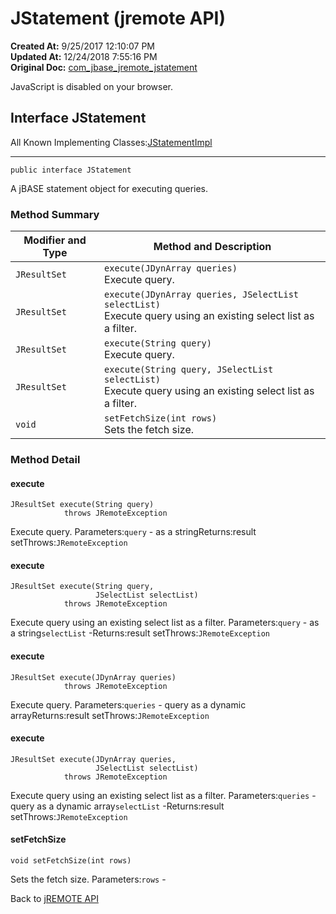 # JStatement (jremote API)

**Created At:** 9/25/2017 12:10:07 PM  
**Updated At:** 12/24/2018 7:55:16 PM  
**Original Doc:** [com_jbase_jremote_jstatement](https://docs.jbase.com/39248-jremote/com_jbase_jremote_jstatement)  


JavaScript is disabled on your browser.



## Interface JStatement

All Known Implementing Classes:[JStatementImpl](/39250-io/com_jbase_jremote_io_jstatementimpl "class in com.jbase.jremote.io")
* * *


```
public interface JStatement
```

A jBASE statement object for executing queries.

### Method Summary


| Modifier and Type<br> | Method and Description<br> |
| --- | --- |
| `JResultSet`<br> | `execute(JDynArray queries)`<br>Execute query.<br> |
| `JResultSet`<br> | `execute(JDynArray queries, JSelectList selectList)`<br>Execute query using an existing select list as a filter.<br> |
| `JResultSet`<br> | `execute(String query)`<br>Execute query.<br> |
| `JResultSet`<br> | `execute(String query, JSelectList selectList)`<br>Execute query using an existing select list as a filter.<br> |
| `void`<br> | `setFetchSize(int rows)`<br>Sets the fetch size.<br> |

### Method Detail

#### execute

```
JResultSet execute(String query)
            throws JRemoteException
```

Execute query.
Parameters:`query` - as a stringReturns:result setThrows:`JRemoteException`


#### execute

```
JResultSet execute(String query,
                   JSelectList selectList)
            throws JRemoteException
```

Execute query using an existing select list as a filter.
Parameters:`query` - as a string`selectList` -Returns:result setThrows:`JRemoteException`


#### execute

```
JResultSet execute(JDynArray queries)
            throws JRemoteException
```

Execute query.
Parameters:`queries` - query as a dynamic arrayReturns:result setThrows:`JRemoteException`


#### execute

```
JResultSet execute(JDynArray queries,
                   JSelectList selectList)
            throws JRemoteException
```

Execute query using an existing select list as a filter.
Parameters:`queries` - query as a dynamic array`selectList` -Returns:result setThrows:`JRemoteException`


#### setFetchSize

```
void setFetchSize(int rows)
```

Sets the fetch size.
Parameters:`rows` -



Back to [jREMOTE API](com_jbase_jremote_package-summary)
